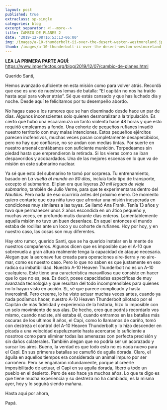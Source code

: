 ```yaml
---
layout: post
published: true
extraclass: sp-single
categories: blog
excerpt_separator: <!--more-->
title: CAMBIO DE PLANES 2
date: '2019-12-08T16:53:13-06:00'
img: /images/a-10-thunderbolt-ii-over-the-desert-weston-westmoreland.jpg
thumb: /images/a-10-thunderbolt-ii-over-the-desert-weston-westmoreland.jpg
---
```

**LEA LA PRIMERA PARTE AQUÍ**: https://www.imperfectos.org/blog/2019/12/07/cambio-de-planes.html

Querido Santi, 

Hemos avanzado suficiente en esta misión como para volver atrás. Recordá que ese es uno de nuestros lemas de batalla: “El capitán no nos ha traído hasta aquí para volver atrás”.  Sé que estás cansado y que has luchado día y noche. Desde aquí te felicitamos por tu desempeño abordo. 

<!--more-->

No hagas caso a los rumores que se han diseminado desde hace un par de días. Algunos inconscientes solo quieren desmoralizar a la tripulación. Es cierto que hubo una escaramuza un tanto violenta hace 48 horas y que esto requirió emplearnos a fondo. Una cohorte de pequeños rufianes invadió nuestro territorio con muy malas intenciones. Estos pequeños ejércitos parecen inofensivos, muchas veces pasan completamente desapercibidos, pero no hay que confiarse, no se andan con medias tintas. Por suerte en nuestro arsenal contábamos con suficiente munición. Torpedeamos sin piedad hasta que emprendieron la retirada. Si los vieras como se iban despavoridos y acobardados. Una de las mejores escenas en lo que va de misión en este submarino nuclear. 

Ya sé que esto del submarino te tomó por sorpresa. Tu entrenamiento, basado en _La vuelta al mundo en 80 días_, incluía todo tipo de transporte, excepto el submarino. El plan era que leyeras _20 mil leguas de viaje submarino_, también de Julio Verne, para que te experimentaras dentro del _Nautilus._ Pero nada de eso ocurriría antes del próximo enero. De momento quiero contarte que otra niña tuvo que afrontar una misión inesperada en condiciones muy similares a las tuyas. Se llamó Ana Frank. Tenía 13 años y tuvo que permanecer unos 2 años escondida en un ático pequeño y, muchas veces, en profundo mutis durante días enteros. Lamentablemente aquella misión no tuvo un buen desenlace. En aquel entonces el mundo estaba de rodillas ante un loco y su cohorte de rufianes. Hoy por hoy, y en nuestro caso, las cosas son muy diferentes. 

Hay otro rumor, querido Santi, que se ha querido instalar en la mente de nuestros compañeros. Algunos dicen que es imposible que el A-10 que sobrevuela a gran altura realmente tenga la capacidad de ataque necesaria. Alegan que la aeronave fue creada para operaciones aire-tierra y no aire-mar, como es nuestro caso. Pero lo que no saben es que justamente en eso radica su imbatibilidad. Nuestro A-10 Heaven Thunderbolt no es un A-10 cualquiera. Este tiene una característica maravillosa que consiste en hacer que lo que no es, sea. Es decir, posee capacidades específicas de muy avanzada tecnología y que resultan del todo incomprensibles para quienes no lo hayan visto en acción. Si, sé que parece complicado y hasta inverosimil. Pero creeme, lo he visto actuar muchas veces antes, cuando ya nada podíamos hacer, nuestro A-10 Heaven Thunderbolt pilotado por el Capitán de más fidelidad y experiencia de la historia, hizo lo imposible con un solo movimiento de sus alas. De hecho, creo que podrás recordarlo vos mismo, cuando naciste, ahí estaba él, cuando entramos en las batallas más oscuras de los ultimos 8 años, el Capi, como lo llamamos de cariño, tomó con destreza el control del A-10 Heaven Thunderbolt y lo hizo descender en picada a una velocidad espeluznante hasta acercarse lo suficiente a nosotros como para eliminar todas las amenazas con perfecta precisión y sin daños colaterales.  También alegan que no podría ser un acorazado y surcar los aires. Bueno, la verdad es que todo esto no es nada nuevo para el Capi. En sus primeras batallas se camufló de aguila dorada. Claro, el águila en aquellos tiempos era considerada un animal impuro por ser carroñero. Pero se engañaron rotundamente, porque al creerle imposibilitado de actuar, el Capi en su aguila dorada, liberó a todo un pueblo en el desierto. Pero de eso hace ya muchos años. Lo que te digo es que tiene mucha experiencia y su destreza no ha cambiado, es la misma ayer, hoy y lo seguirá siendo mañana. 

Hasta aquí por ahora, 

Papá.
